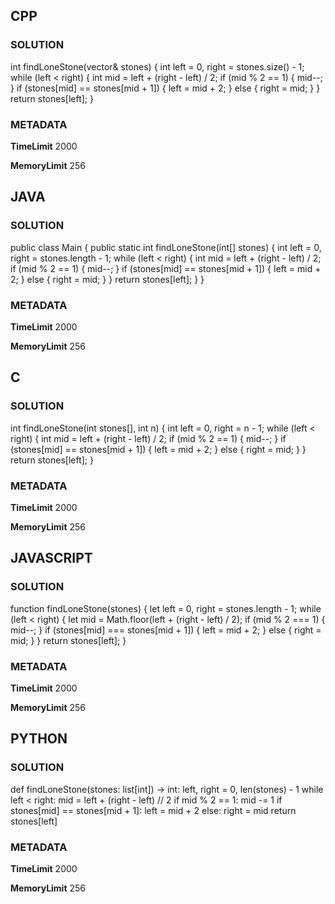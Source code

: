 ## CPP

### SOLUTION

int findLoneStone(vector<int>& stones) {
    int left = 0, right = stones.size() - 1;
    while (left < right) {
        int mid = left + (right - left) / 2;
        if (mid % 2 == 1) {
            mid--; 
        }
        if (stones[mid] == stones[mid + 1]) {
            left = mid + 2;
        } 
        else {
            right = mid;
        }
    }
    return stones[left];
}


### METADATA

**TimeLimit**
2000

**MemoryLimit**
256

## JAVA

### SOLUTION

public class Main {
    public static int findLoneStone(int[] stones) {
        int left = 0, right = stones.length - 1;
        while (left < right) {
            int mid = left + (right - left) / 2;
            if (mid % 2 == 1) {
                mid--;
            }
            if (stones[mid] == stones[mid + 1]) {
                left = mid + 2;
            } else {
                right = mid;
            }
        }
        return stones[left];
    }
}


### METADATA

**TimeLimit**
2000

**MemoryLimit**
256

## C

### SOLUTION

int findLoneStone(int stones[], int n) {
    int left = 0, right = n - 1;
    while (left < right) {
        int mid = left + (right - left) / 2;
        if (mid % 2 == 1) {
            mid--;
        }
        if (stones[mid] == stones[mid + 1]) {
            left = mid + 2;
        } else {
            right = mid;
        }
    }
    return stones[left];
}

### METADATA

**TimeLimit**
2000

**MemoryLimit**
256

## JAVASCRIPT

### SOLUTION

function findLoneStone(stones) {
    let left = 0, right = stones.length - 1;
    while (left < right) {
        let mid = Math.floor(left + (right - left) / 2);
        if (mid % 2 === 1) {
            mid--;
        }
        if (stones[mid] === stones[mid + 1]) {
            left = mid + 2;
        } else {
            right = mid;
        }
    }
    return stones[left];
}


### METADATA

**TimeLimit**
2000

**MemoryLimit**
256

## PYTHON

### SOLUTION

def findLoneStone(stones: list[int]) -> int:
    left, right = 0, len(stones) - 1
    while left < right:
        mid = left + (right - left) // 2
        if mid % 2 == 1:
            mid -= 1
        if stones[mid] == stones[mid + 1]:
            left = mid + 2
        else:
            right = mid
    return stones[left]

### METADATA

**TimeLimit**
2000

**MemoryLimit**
256
